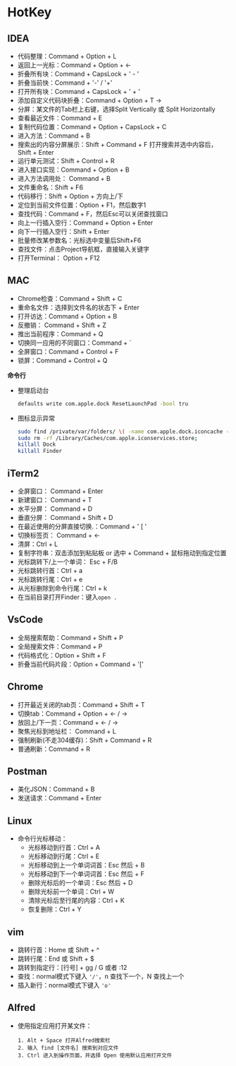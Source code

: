 # HotKey

## IDEA

* 代码整理：Command + Option + L
* 返回上一光标：Command + Option + &lt;-
* 折叠所有块：Command + CapsLock + ' - '
* 折叠当前快：Command + '-' / '+'
* 打开所有块：Command + CapsLock + ' + '
* 添加自定义代码块折叠：Command + Option + T  -&gt;  
* 分屏：某文件的Tab栏上右键，选择Split Vertically 或 Split Horizontally
* 查看最近文件：Command + E
* 复制代码位置：Command + Option +  CapsLock + C
* 进入方法：Command  + B
* 搜索出的内容分屏展示：Shift + Command + F 打开搜索并选中内容后，Shift + Enter
* 运行单元测试：Shift + Control + R
* 进入接口实现：Command + Option + B
* 进入方法调用处： Command + B
* 文件重命名：Shift + F6
* 代码移行：Shift + Option + 方向上/下
* 定位到当前文件位置：Option + F1，然后数字1
* 查找代码：Command + F，然后Esc可以关闭查找窗口
* 向上一行插入空行：Command + Option + Enter
* 向下一行插入空行：Shift + Enter
* 批量修改某参数名：光标选中变量后Shift+F6
* 查找文件：点击Project导航框，直接输入关键字
* 打开Terminal： Option + F12



## MAC

* Chrome检查：Command + Shift + C
* 重命名文件：选择到文件名的状态下 + Enter
* 打开访达：Command + Option + B
* 反撤销： Command + Shift + Z
* 推出当前程序：Command + Q
* 切换同一应用的不同窗口：Command + `
* 全屏窗口：Command + Control + F
* 锁屏：Command + Control + Q



**命令行**

* 整理启动台

  ```bash
  defaults write com.apple.dock ResetLaunchPad -bool tru
  ```

* 图标显示异常

  ```bash
  sudo find /private/var/folders/ \( -name com.apple.dock.iconcache -or -name com.apple.iconservices \) -exec rm -rfv {} \;
  sudo rm -rf /Library/Caches/com.apple.iconservices.store;
  killall Dock
  killall Finder
  ```

  



## iTerm2

* 全屏窗口： Command + Enter
* 新建窗口： Command + T
* 水平分屏： Command + D
* 垂直分屏： Command + Shift + D
* 在最近使用的分屏直接切换.：Command + ' \[ '
* 切换标签页： Command +  &lt;-
* 清屏：Ctrl + L
* 复制字符串：双击添加到粘贴板 or 选中 + Command + 鼠标拖动到指定位置
* 光标跳转下/上一个单词： Esc + F/B
* 光标跳转行首：Ctrl + a
* 光标跳转行尾：Ctrl + e
* 从光标删除到命令行尾：Ctrl + k
* 在当前目录打开Finder：键入`open .`

## VsCode

* 全局搜索帮助：Command + Shift + P
* 全局搜索文件：Command + P
* 代码格式化：Option + Shift + F
* 折叠当前代码片段：Option + Command + '['

## Chrome

* 打开最近关闭的tab页：Command + Shift + T
* 切换tab：Command + Option + <- / ->
* 放回上/下一页：Command + <- / ->
* 聚焦光标到地址栏： Command + L
* 强制刷新(不走304缓存)：Shift + Command + R
* 普通刷新：Command + R

## Postman

* 美化JSON：Command + B
* 发送请求：Command + Enter

## Linux

* 命令行光标移动：
  * 光标移动到行首：Ctrl + A
  * 光标移动到行尾：Ctrl + E
  * 光标移动到上一个单词词首：Esc 然后 + B
  * 光标移动到下一个单词词首：Esc 然后 + F
  * 删除光标后的一个单词：Esc 然后 + D
  * 删除光标前一个单词：Ctrl + W
  * 清除光标后至行尾的内容：Ctrl + K
  * 恢复删除：Ctrl + Y

## vim

* 跳转行首：Home 或 Shift + ^
* 跳转行尾：End 或 Shift + $
* 跳转到指定行：[行号] + gg / G 或者 :12
* 查找：normal模式下键入 `'/'`，n 查找下一个，N 查找上一个
* 插入新行：normal模式下键入 `'o'`



## Alfred

* 使用指定应用打开某文件：

  ```
  1. Alt + Space 打开Alfred搜索栏
  2. 输入 find [文件名] 搜索到对应文件
  3. Ctrl 进入到操作页面，并选择 Open 使用默认应用打开文件 
  ```

  

  



